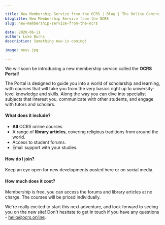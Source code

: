 ```yaml
---

title: New Membership Service from the OCRS | Blog | The Online Centre for Religious Studies
blogtitle: New Membership Service from the OCRS
slug: new-membership-service-from-the-ocrs

date: 2020-06-11
author: Luke Burns
description: Something new is coming!

image: news.jpg

---
```


We will soon be introducing a new membership service called the **OCRS Portal**!

The Portal is designed to guide you into a world of scholarship and learning, with courses that will take you from the very basics right up to university-level knowledge and skills. Along the way you can dive into specialist subjects that interest you, communicate with other students, and engage with tutors and scholars.

#### What does it include?
* **All** OCRS online courses.
* A range of **library articles**, covering religious traditions from around the world.
* Access to student forums.
* Email support with your studies.

#### How do I join?
Keep an eye open for new developments posted here or on social media.

#### How much does it cost?
Membership is free, you can access the forums and library articles at no charge. The courses will be priced individually.

We're really excited to start this next adventure, and look forward to seeing you on the new site! Don't hesitate to get in touch if you have any questions - hello@ocrs.online.